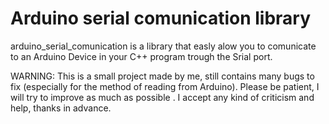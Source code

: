 Arduino serial comunication library
==================================

arduino_serial_comunication is a library that easly alow you to
comunicate to an Arduino Device in your C++ program trough the Srial port.

WARNING:
This is a small project made by me, still contains many bugs to fix (especially for the method of reading from Arduino).
Please be patient, I will try to improve as much as possible .
I accept any kind of criticism and help, thanks in advance.
